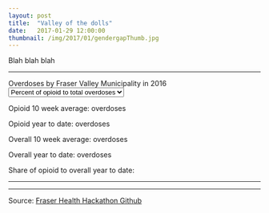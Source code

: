 ```yaml
---
layout: post
title:  "Valley of the dolls"
date:   2017-01-29 12:00:00
thumbnail: /img/2017/01/gendergapThumb.jpg
---
```


Blah blah blah

* * *

<div class="chartTitle">Overdoses by Fraser Valley Municipality in 2016</div>

<select id="selectMuni">
    <option value="Percent" selected="selected">Percent of opioid to total overdoses</option>
    <option value="Opioid YTD">Opioid overdoses in year</option>
    <option value="Overall YTD">Overall overdoses in year</option>
</select>

<div id="map" class="svg-container"></div>

<div id="infoBoxMap" class="infoBox hidden">
	<p class="infoTitle"><span id="label"></span></p>
	<p class="info">Opioid 10 week average: <span id="op10wk"></span> overdoses</p>
	<p class="info">Opioid year to date: <span id="opytd"></span> overdoses</p>
	<p class="info">Overall 10 week average: <span id="ov10wk"></span> overdoses</p>
	<p class="info">Overall year to date: <span id="ov10ytd"></span> overdoses</p>
	<p class="info">Share of opioid to overall year to date: <span id="opovper"></span></p>
</div>

* * *

<div id="chart" ></div>

* * *

Source: [Fraser Health Hackathon Github](https://github.com/healthhackathon)

<style>{% include 2017/01/overdose.css %}</style>

<script src="https://d3js.org/d3.v4.min.js"></script>
<script src="https://d3js.org/topojson.v2.min.js"></script>
<script src="//d3js.org/queue.v1.min.js"></script>
<script src="https://d3js.org/d3-scale-chromatic.v1.min.js"></script>
<script src="https://d3js.org/d3-ease.v1.min.js"></script>
<script>{% include 2017/01/overdose.js %}</script>